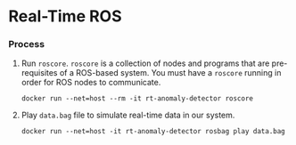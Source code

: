 # Real-Time ROS 
### Process
1. Run `roscore`. `roscore` is a collection of nodes and programs that are pre-requisites of a ROS-based system. You must have a `roscore` running in order for ROS nodes to communicate.
  
    `docker run --net=host --rm -it rt-anomaly-detector roscore`
  
2. Play `data.bag` file to simulate real-time data in our system.
  
    `docker run --net=host -it rt-anomaly-detector rosbag play data.bag`
